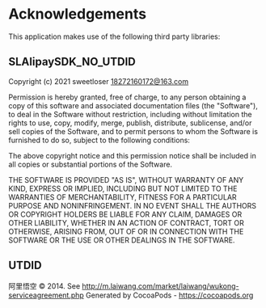 # Acknowledgements
This application makes use of the following third party libraries:

## SLAlipaySDK_NO_UTDID

Copyright (c) 2021 sweetloser <18272160172@163.com>

Permission is hereby granted, free of charge, to any person obtaining a copy
of this software and associated documentation files (the "Software"), to deal
in the Software without restriction, including without limitation the rights
to use, copy, modify, merge, publish, distribute, sublicense, and/or sell
copies of the Software, and to permit persons to whom the Software is
furnished to do so, subject to the following conditions:

The above copyright notice and this permission notice shall be included in
all copies or substantial portions of the Software.

THE SOFTWARE IS PROVIDED "AS IS", WITHOUT WARRANTY OF ANY KIND, EXPRESS OR
IMPLIED, INCLUDING BUT NOT LIMITED TO THE WARRANTIES OF MERCHANTABILITY,
FITNESS FOR A PARTICULAR PURPOSE AND NONINFRINGEMENT. IN NO EVENT SHALL THE
AUTHORS OR COPYRIGHT HOLDERS BE LIABLE FOR ANY CLAIM, DAMAGES OR OTHER
LIABILITY, WHETHER IN AN ACTION OF CONTRACT, TORT OR OTHERWISE, ARISING FROM,
OUT OF OR IN CONNECTION WITH THE SOFTWARE OR THE USE OR OTHER DEALINGS IN
THE SOFTWARE.


## UTDID

阿里悟空 © 2014. See http://m.laiwang.com/market/laiwang/wukong-serviceagreement.php
Generated by CocoaPods - https://cocoapods.org
